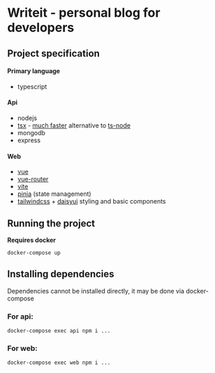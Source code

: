 # Writeit - personal blog for developers

## Project specification

#### ****Primary language****

- typescript

#### **Api**
- nodejs
- [tsx](https://github.com/esbuild-kit/tsx) - [much faster](https://esbuild.github.io/faq/#benchmark-details) alternative to [ts-node](https://typestrong.org/ts-node/)
- mongodb
- express

#### **Web**

- [vue](https://vuejs.org/)
- [vue-router](https://router.vuejs.org/)
- [vite](https://vitejs.dev/)
- [pinia](https://pinia.vuejs.org/) (state management)
- [tailwindcss](https://tailwindcss.com/) + [daisyui](https://daisyui.com/) styling and basic components

## Running the project
**Requires docker**
```
docker-compose up
```

## Installing dependencies

Dependencies cannot be installed directly, it may be done via docker-compose

### For api:
```
docker-compose exec api npm i ...
```

### For web:

```
docker-compose exec web npm i ...
```
